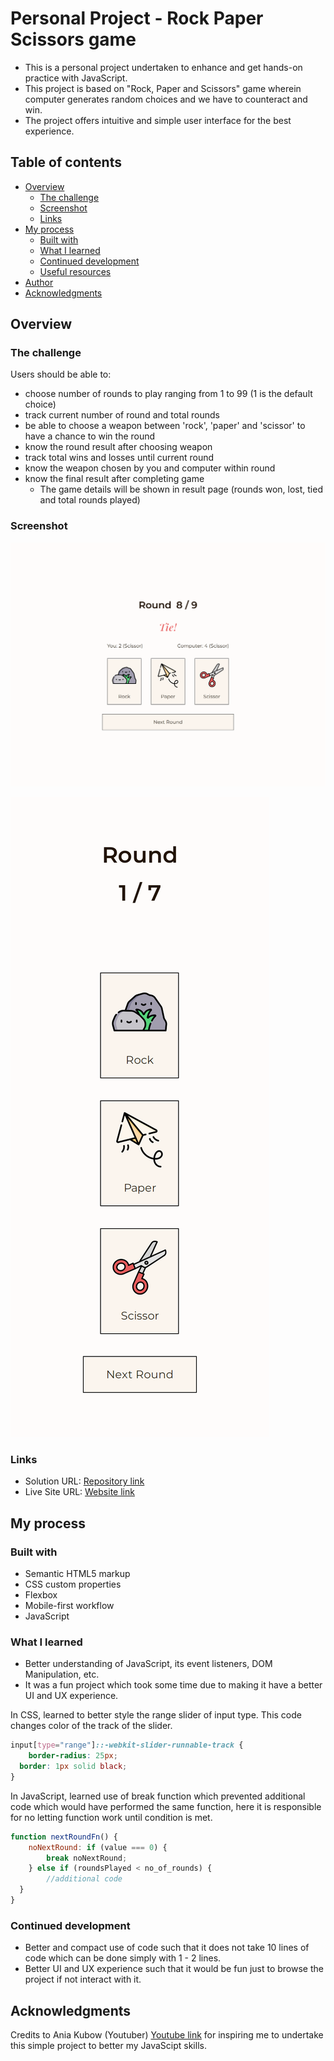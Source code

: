 # Personal Project - Rock Paper Scissors game

- This is a personal project undertaken to enhance and get hands-on practice with JavaScript.
- This project is based on "Rock, Paper and Scissors" game wherein computer generates random choices and we have to counteract and win.
- The project offers intuitive and simple user interface for the best experience.

## Table of contents

- [Overview](#overview)
  - [The challenge](#the-challenge)
  - [Screenshot](#screenshot)
  - [Links](#links)
- [My process](#my-process)
  - [Built with](#built-with)
  - [What I learned](#what-i-learned)
  - [Continued development](#continued-development)
  - [Useful resources](#useful-resources)
- [Author](#author)
- [Acknowledgments](#acknowledgments)

## Overview

### The challenge

Users should be able to:

- choose number of rounds to play ranging from 1 to 99 (1 is the default choice)
- track current number of round and total rounds
- be able to choose a weapon between 'rock', 'paper' and 'scissor' to have a chance to win the round
- know the round result after choosing weapon
- track total wins and losses until current round
- know the weapon chosen by you and computer within round
- know the final result after completing game
  - The game details will be shown in result page (rounds won, lost, tied and total rounds played)

### Screenshot

![Desktop](screenshots/desktop.png)

![Mobile](screenshots/mobile.png)

### Links

- Solution URL: [Repository link](https://github.com/kushagarwal11ag/rock-paper-scissors)
- Live Site URL: [Website link](https://kushagarwal11ag.github.io/rock-paper-scissors/)

## My process

### Built with

- Semantic HTML5 markup
- CSS custom properties
- Flexbox
- Mobile-first workflow
- JavaScript

### What I learned

- Better understanding of JavaScript, its event listeners, DOM Manipulation, etc.
- It was a fun project which took some time due to making it have a better UI and UX experience.

In CSS, learned to better style the range slider of input type. This code changes color of the track of the slider.
```css
input[type="range"]::-webkit-slider-runnable-track {
	border-radius: 25px;
  border: 1px solid black;
}
```

In JavaScript, learned use of break function which prevented additional code which would have performed the same function, here it is responsible for no letting function work until condition is met. 
```js
function nextRoundFn() {
	noNextRound: if (value === 0) {
		break noNextRound;
	} else if (roundsPlayed < no_of_rounds) {
		//additional code
  }
}
```

### Continued development

- Better and compact use of code such that it does not take 10 lines of code which can be done simply with 1 - 2 lines.
- Better UI and UX experience such that it would be fun just to browse the project if not interact with it.

## Acknowledgments

Credits to Ania Kubow (Youtuber) [Youtube link](https://www.youtube.com/@AniaKubow) for inspiring me to undertake this simple project to better my JavaScipt skills.
